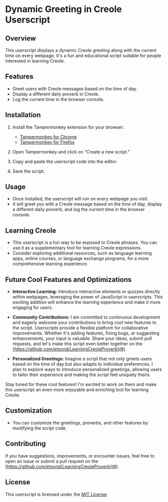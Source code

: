 # Dynamic Greeting in Creole Userscript

## Overview

This userscript displays a dynamic Creole greeting along with the current time on every webpage. It's a fun and educational script suitable for people interested in learning Creole.

## Features

- Greet users with Creole messages based on the time of day.
- Display a different daily proverb in Creole.
- Log the current time in the browser console.

## Installation

1. Install the Tampermonkey extension for your browser:
   - [Tampermonkey for Chrome](https://chrome.google.com/webstore/detail/tampermonkey/dhdgffkkebhmkfjojejmpbldmpobfkfo)
   - [Tampermonkey for Firefox](https://addons.mozilla.org/en-US/firefox/addon/tampermonkey/)

2. Open Tampermonkey and click on "Create a new script."

3. Copy and paste the userscript code into the editor.

4. Save the script.

## Usage

- Once installed, the userscript will run on every webpage you visit.
- It will greet you with a Creole message based on the time of day, display a different daily proverb, and log the current time in the browser console.

## Learning Creole

- This userscript is a fun way to be exposed to Creole phrases. You can use it as a supplementary tool for learning Creole expressions.
- Consider exploring additional resources, such as language learning apps, online courses, or language exchange programs, for a more comprehensive learning experience.
## Future Cool Features and Optimizations

- **Interactive Learning:** Introduce interactive elements or quizzes directly within webpages, leveraging the power of JavaScript in userscripts. This exciting addition will enhance the learning experience and make it more engaging for users.

- **Community Contributions:** I am committed to continuous development and eagerly welcome your contributions to bring cool new features to the script. Userscripts provide a flexible platform for collaborative improvements. Whether it's adding features, fixing bugs, or suggesting enhancements, your input is valuable. Share your ideas, submit pull requests, and let's make this script even better together on the [https://github.com/etsond/LearningCreoleProverb](#).

- **Personalized Greetings:** Imagine a script that not only greets users based on the time of day but also adapts to individual preferences. I plan to explore ways to introduce personalized greetings, allowing users to tailor their experience and making the script feel uniquely theirs.

Stay tuned for these cool features! I'm excited to work on them and make this userscript an even more enjoyable and enriching tool for learning Creole.



## Customization

- You can customize the greetings, proverbs, and other features by modifying the script code.

## Contributing

If you have suggestions, improvements, or encounter issues, feel free to open an issue or submit a pull request on the [https://github.com/etsond/LearningCreoleProverb](#).

## License

This userscript is licensed under the [MIT License](LICENSE).
